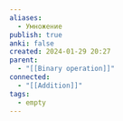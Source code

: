 ```yaml
---
aliases:
  - Умножение
publish: true
anki: false
created: 2024-01-29 20:27
parent:
  - "[[Binary operation]]"
connected:
  - "[[Addition]]"
tags:
  - empty
---
```

















